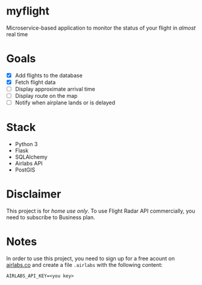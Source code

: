 # myflight
Microservice-based application to monitor the status of your flight in *almost* real time

# Goals
- [x] Add flights to the database
- [x] Fetch flight data
- [ ] Display approximate arrival time
- [ ] Display route on the map
- [ ] Notify when airplane lands or is delayed

# Stack
- Python 3
- Flask
- SQLAlchemy
- Airlabs API
- PostGIS

# Disclaimer
This project is for *home use only*. To use Flight Radar API commercially, you need to subscribe to Business plan.

# Notes
In order to use this project, you need to sign up for a free acount on [airlabs.co](https://airlabs.co) and create a file `.airlabs` with
the following content:
```
AIRLABS_API_KEY=<you key>
```